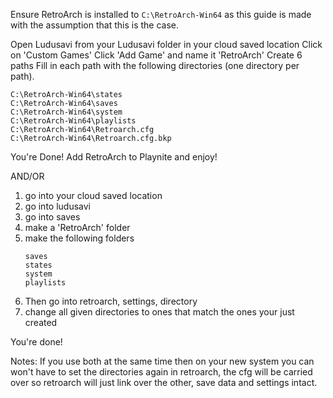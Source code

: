 Ensure RetroArch is installed to `C:\RetroArch-Win64` as this guide is made with the assumption that this is the case.

Open Ludusavi from your Ludusavi folder in your cloud saved location
Click on 'Custom Games'
Click 'Add Game' and name it 'RetroArch'
Create 6 paths
Fill in each path with the following directories (one directory per path).

```
C:\RetroArch-Win64\states
C:\RetroArch-Win64\saves
C:\RetroArch-Win64\system
C:\RetroArch-Win64\playlists
C:\RetroArch-Win64\Retroarch.cfg
C:\RetroArch-Win64\Retroarch.cfg.bkp
```

You're Done! Add RetroArch to Playnite and enjoy!


AND/OR


1. go into your cloud saved location
2. go into ludusavi
3. go into saves
4. make a 'RetroArch' folder
5. make the following folders
   ```
   saves
   states
   system
   playlists
   ```
6. Then go into retroarch, settings, directory
7. change all given directories to ones that match the ones your just created

You're done!

Notes: If you use both at the same time then on your new system you can won't have to set the directories again in retroarch, the cfg will be carried over so retroarch will just link over the other, save data and settings intact.
